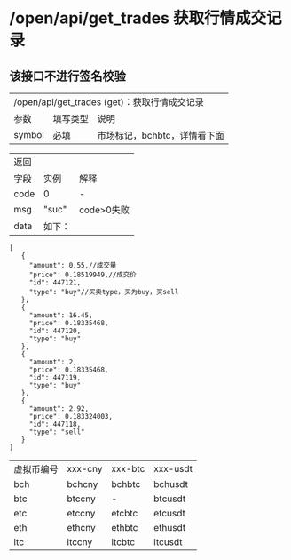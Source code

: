 # /open/api/get_trades 获取行情成交记录
## 该接口不进行签名校验
<table>
  <tr><td colspan="3">/open/api/get_trades (get)：获取行情成交记录</td></tr>
  <tr><td>参数</td><td>填写类型</td><td>说明</td></tr>
  <tr><td>symbol</td><td>必填</td><td>市场标记，bchbtc，详情看下面</td></tr>
</table>

<table>
  <tr><td colspan="3">返回</td></tr>
  <tr><td>字段</td><td>实例</td><td>解释</td></tr>
  <tr><td>code</td><td>0</td><td>-</td></tr>
  <tr><td>msg</td><td>"suc"</td><td>code>0失败</td></tr>
  <tr><td>data</td><td>如下：</td><td></td></tr>
</table>

```
[
   {
     "amount": 0.55,//成交量
     "price": 0.18519949,//成交价
     "id": 447121,
     "type": "buy"//买卖type，买为buy，买sell
   },
   {
     "amount": 16.45,
     "price": 0.18335468,
     "id": 447120,
     "type": "buy"
   },
   {
     "amount": 2,
     "price": 0.18335468,
     "id": 447119,
     "type": "buy"
   },
   {
     "amount": 2.92,
     "price": 0.183324003,
     "id": 447118,
     "type": "sell"
   }
]
```

<table>
  <tr><td>虚拟币编号</td><td>xxx-cny</td><td>xxx-btc</td><td>xxx-usdt</td></tr>
  <tr><td>bch</td><td>bchcny</td><td>bchbtc</td><td>bchusdt</td></tr>
  <tr><td>btc</td><td>btccny</td><td>-</td><td>btcusdt</td></tr>
  <tr><td>etc</td><td>etccny</td><td>etcbtc</td><td>etcusdt</td></tr>
  <tr><td>eth</td><td>ethcny</td><td>ethbtc</td><td>ethusdt</td></tr>
  <tr><td>ltc</td><td>ltccny</td><td>ltcbtc</td><td>ltcusdt</td></tr>
</table>
